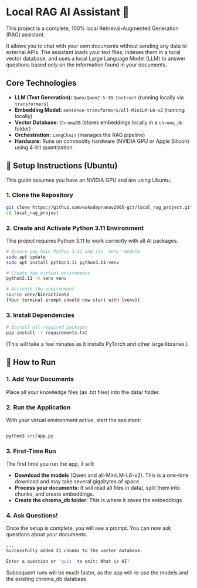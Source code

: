 # Local RAG AI Assistant 🤖

This project is a complete, 100% local Retrieval-Augmented Generation (RAG) assistant.

It allows you to chat with your own documents without sending any data to external APIs. The assistant loads your text files, indexes them in a local vector database, and uses a local Large Language Model (LLM) to answer questions based *only* on the information found in your documents.

## Core Technologies

* **LLM (Text Generation):** `Qwen/Qwen2.5-3B-Instruct` (running locally via `transformers`)
* **Embedding Model:** `sentence-transformers/all-MiniLM-L6-v2` (running locally)
* **Vector Database:** `ChromaDB` (stores embeddings locally in a `chroma_db` folder)
* **Orchestration:** `LangChain` (manages the RAG pipeline)
* **Hardware:** Runs on commodity hardware (NVIDIA GPU or Apple Silicon) using 4-bit quantization.

## 🚀 Setup Instructions (Ubuntu)

This guide assumes you have an NVIDIA GPU and are using Ubuntu.

### 1. Clone the Repository

```bash
git clone https://github.com/wakodepranav2005-git/local_rag_project.git
cd local_rag_project
```

### 2. Create and Activate Python 3.11 Environment
This project requires Python 3.11 to work correctly with all AI packages.

```Bash
# Ensure you have Python 3.11 and its 'venv' module
sudo apt update
sudo apt install python3.11 python3.11-venv

# Create the virtual environment
python3.11 -m venv venv

# Activate the environment
source venv/bin/activate
(Your terminal prompt should now start with (venv))
```

### 3. Install Dependencies

```Bash
# Install all required packages
pip install -r requirements.txt
```
(This will take a few minutes as it installs PyTorch and other large libraries.)

## 🏁 How to Run

### 1. Add Your Documents
Place all your knowledge files (as .txt files) into the data/ folder.

### 2. Run the Application
With your virtual environment active, start the assistant:

```Bash

python3 src/app.py
```

### 3. First-Time Run

The first time you run the app, it will:
- **Download the models** (Qwen and all-MiniLM-L6-v2). This is a one-time download and may take several gigabytes of space.
- **Process your documents:** It will read all files in data/, split them into chunks, and create embeddings.
- **Create the chroma_db folder:** This is where it saves the embeddings.

### 4. Ask Questions!
Once the setup is complete, you will see a prompt. You can now ask questions about your documents.

```Bash
...
Successfully added 21 chunks to the vector database.

Enter a question or 'quit' to exit: What is AI?
```
Subsequent runs will be much faster, as the app will re-use the models and the existing chroma_db database.